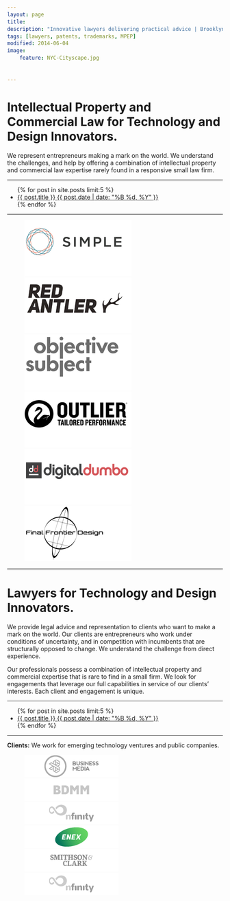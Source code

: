 ```yaml
---
layout: page
title: 
description: "Innovative lawyers delivering practical advice | Brooklyn | NYC"
tags: [lawyers, patents, trademarks, MPEP]
modified: 2014-06-04
image:
    feature: NYC-Cityscape.jpg


---
```





<h1 >  Intellectual Property and Commercial Law for Technology and Design Innovators.</h1>

<p class='big-text'>We represent entrepreneurs making a mark on the world. We understand the challenges, and help by offering a combination of intellectual property and commercial law expertise rarely found in a responsive small law firm.</p>

- - - 

<ul class="post-list">
{% for post in site.posts limit:5 %} 
  <li><article><a href="{{ site.url }}{{ post.url }}">{{ post.title }} <span class="entry-date"><time datetime="{{ post.date | date_to_xmlschema }}">{{ post.date | date: "%B %d, %Y" }}</time></span></a></article></li>
{% endfor %}
</ul>

- - - 

<figure class="third">
	<a href='http://www.simple.com'><img src="/images/clients/simple-logo.png"></a>
	<a href='http://redantler.com'><img src="/images/clients/red-antler-logo.png"></a>
	<a href='http://objectivesubject.com'><img src="/images/clients/objective-subject-logo.png"></a>
	<a href='http://outlier.cc'><img src="/images/clients/outlier-logo.png"></a>
	<a href='http://digitaldumbo.com'><img src="/images/clients/digital-dumbo-logo.png"></a>
	<a href='http://http://www.finalfrontierdesign.com/'><img src="/images/clients/final-frontier-logo.png"></a>
</figure>

- - - 

# Lawyers for Technology and Design Innovators.

We provide legal advice and representation to clients who want to make a mark on the world. Our clients are entrepreneurs who work under conditions of uncertainty, and in competition with incumbents that are structurally opposed to change. We understand the challenge from direct experience.

Our professionals possess a combination of intellectual property and commercial expertise that is rare to find in a small firm. We look for engagements that leverage our full capabilities in service of our clients’ interests. Each client and engagement is unique.

- - -  

<ul class="post-list">
{% for post in site.posts limit:5 %} 
  <li><article><a href="{{ site.url }}{{ post.url }}">{{ post.title }} <span class="entry-date"><time datetime="{{ post.date | date_to_xmlschema }}">{{ post.date | date: "%B %d, %Y" }}</time></span></a></article></li>
{% endfor %}
</ul>

- - - 

**Clients:** We work for emerging technology ventures and public companies. 

<figure class="half">
	<img src="/images/client1.png">
	<img src="/images/client2.png">
	<img src="/images/client3.png">
	<img src="/images/client4.png">
	<img src="/images/client5.png">
	<img src="/images/client3.png">
</figure>

